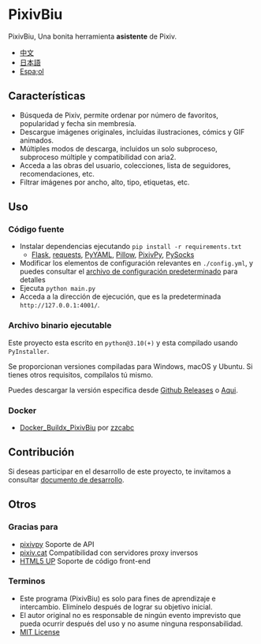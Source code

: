# PixivBiu

PixivBiu, Una bonita herramienta **asistente** de Pixiv.

- [中文](./README.md)
- [日本語](./README_JA.md)
- [Espa;ol](/README_ES.md)

## Características

* Búsqueda de Pixiv, permite ordenar por número de favoritos, popularidad y fecha sin membresía.
* Descargue imágenes originales, incluidas ilustraciones, cómics y GIF animados.
* Múltiples modos de descarga, incluidos un solo subproceso, subproceso múltiple y compatibilidad con aria2.
* Acceda a las obras del usuario, colecciones, lista de seguidores, recomendaciones, etc.
* Filtrar imágenes por ancho, alto, tipo, etiquetas, etc.

## Uso

### Código fuente

* Instalar dependencias ejecutando `pip install -r requirements.txt`
  + [Flask](https://github.com/pallets/flask), [requests](https://github.com/psf/requests), [PyYAML](https://github.com/yaml/pyyaml), [Pillow](https://github.com/python-pillow/Pillow), [PixivPy](https://github.com/upbit/pixivpy), [PySocks](https://github.com/Anorov/PySocks)
* Modificar los elementos de configuración relevantes en `./config.yml`, y puedes consultar el [archivo de configuración predeterminado](./app/config/biu_default.yml) para detalles
* Ejecuta `python main.py`
* Acceda a la dirección de ejecución, que es la predeterminada `http://127.0.0.1:4001/`.

### Archivo binario ejecutable

Este proyecto esta escrito en `python@3.10(+)` y esta compilado usando `PyInstaller`.

Se proporcionan versiones compiladas para Windows, macOS y Ubuntu. Si tienes otros requisitos, compílalos tú mismo.

Puedes descargar la versión especifica desde [Github Releases](https://github.com/txperl/PixivBiu/releases) o [Aqui](https://biu.tls.moe/#/lib/dl).

### Docker

- [Docker_Buildx_PixivBiu](https://github.com/zzcabc/Docker_Buildx_PixivBiu) por [zzcabc](https://github.com/zzcabc)

## Contribución

Si deseas participar en el desarrollo de este proyecto, te invitamos a consultar [documento de desarrollo](https://biu.tls.moe/#/develop/quickin).

## Otros

### Gracias para

* [pixivpy](https://github.com/upbit/pixivpy) Soporte de API
* [pixiv.cat](https://pixiv.cat/) Compatibilidad con servidores proxy inversos
* [HTML5 UP](https://html5up.net/) Soporte de código front-end

### Terminos

* Este programa (PixivBiu) es solo para fines de aprendizaje e intercambio. Elimínelo después de lograr su objetivo inicial.
* El autor original no es responsable de ningún evento imprevisto que pueda ocurrir después del uso y no asume ninguna responsabilidad.
* [MIT License](https://choosealicense.com/licenses/mit/)